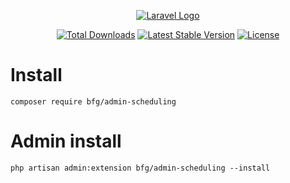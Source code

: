 <p align="center"><a href="https://laravel.com" target="_blank">
<img src="https://wood.veskod.com/images/logo.png" alt="Laravel Logo">
</a></p>

<p align="center">
<a href="https://packagist.org/packages/bfg/admin-scheduling"><img src="https://img.shields.io/packagist/dt/bfg/admin-scheduling" alt="Total Downloads"></a>
<a href="https://packagist.org/packages/bfg/admin-scheduling"><img src="https://img.shields.io/packagist/v/bfg/admin-scheduling" alt="Latest Stable Version"></a>
<a href="https://packagist.org/packages/bfg/admin-scheduling"><img src="https://img.shields.io/packagist/l/bfg/admin-scheduling" alt="License"></a>
</p>

# Install
```
composer require bfg/admin-scheduling
```
# Admin install
```
php artisan admin:extension bfg/admin-scheduling --install
```
